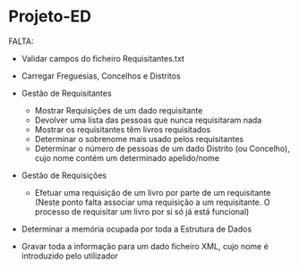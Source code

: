 # Projeto-ED

FALTA:
  - Validar campos do ficheiro Requisitantes.txt
  - Carregar Freguesias, Concelhos e Distritos
  
  - Gestão de Requisitantes
    - Mostrar Requisições de um dado requisitante
    - Devolver uma lista das pessoas que nunca requisitaram nada
    - Mostrar os requisitantes têm livros requisitados
    - Determinar o sobrenome mais usado pelos requisitantes
    - Determinar o número de pessoas de um dado Distrito (ou Concelho), cujo nome contém um determinado apelido/nome
    
  - Gestão de Requisições
    - Efetuar uma requisição de um livro por parte de um requisitante (Neste ponto falta associar uma requisição a um requisitante. O processo de requisitar um livro por si só já está funcional)
    
  - Determinar a memória ocupada por toda a Estrutura de Dados
  - Gravar toda a informação para um dado ficheiro XML, cujo nome é introduzido pelo utilizador

